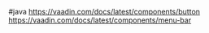 #java 
https://vaadin.com/docs/latest/components/button
https://vaadin.com/docs/latest/components/menu-bar